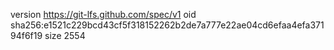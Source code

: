 version https://git-lfs.github.com/spec/v1
oid sha256:e1521c229bcd43cf5f318152262b2de7a777e22ae04cd6efaa4efa37194f6f19
size 2554

